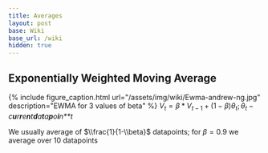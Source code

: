 ```yaml
---
title: Averages
layout: post
base: Wiki
base_url: /wiki
hidden: true
---
```


Exponentially Weighted Moving Average
-------------------------------------

{% include figure_caption.html url="/assets/img/wiki/Ewma-andrew-ng.jpg" description="EWMA for 3 values of beta" %} *V*<sub>*t*</sub> = *β* \* *V*<sub>*t* − 1</sub> + (1 − *β*)*θ*<sub>*t*</sub>; *θ*<sub>*t*</sub> − *c**u**r**r**e**n**t**d**a**t**a**p**o**i**n**t*

We usually average of $\\frac{1}{1-\\beta}$ datapoints; for *β* = 0.9 we average over 10 datapoints
